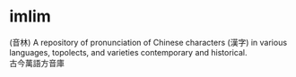 # imlim
(音林)
A repository of pronunciation of Chinese characters (漢字) in various languages, topolects, and varieties contemporary and historical.
<br> 古今萬語方音庫
